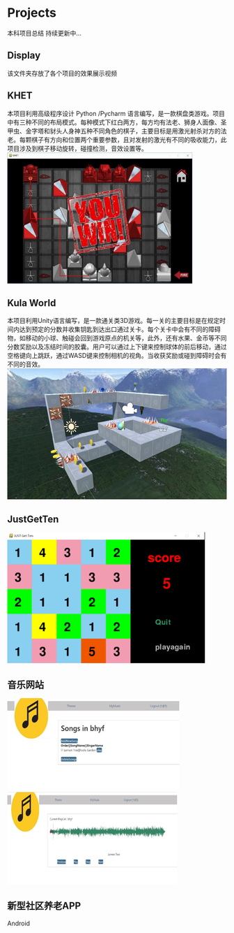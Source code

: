 # Projects  
本科项目总结  持续更新中...

## Display
该文件夹存放了各个项目的效果展示视频

## KHET
本项目利用高级程序设计 Python /Pycharm 语言编写，是一款棋盘类游戏。项目中有三种不同的布局模式。每种模式下红白两方，每方均有法老、狮身人面像、圣甲虫、金字塔和豺头人身神五种不同角色的棋子，主要目标是用激光射杀对方的法老。每颗棋子有方向和位置两个重要参数，且对发射的激光有不同的吸收能力，此项目涉及到棋子移动旋转，碰撞检测，音效设置等。
<img src="https://github.com/Sunxy11/Projects/blob/main/Display/KHET.png"  height="300"/><br/>

## Kula World
本项目利用Unity语言编写，是一款通关类3D游戏。每一关的主要目标是在规定时间内达到预定的分数并收集钥匙到达出口通过关卡。每个关卡中会有不同的障碍物，如移动的小球、触碰会回到游戏原点的机关等，此外，还有水果、金币等不同分数奖励以及冻结时间的胶囊。用户可以通过上下键来控制球体的前后移动，通过空格键向上跳跃，通过WASD键来控制相机的视角。当收获奖励或碰到障碍时会有不同的音效。
<img src="https://github.com/Sunxy11/Projects/blob/main/Display/KW.png"  height="300"/><br/>

## JustGetTen
<img src="https://github.com/Sunxy11/Projects/blob/main/Display/JGT.png"  height="300"/><br/>

## 音乐网站
![image](https://github.com/Sunxy11/Projects/blob/main/Display/ASP1.png)
![image](https://github.com/Sunxy11/Projects/blob/main/Display/ASP2.png)

## 新型社区养老APP
Android
